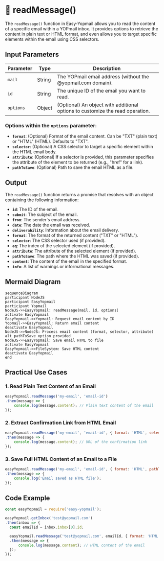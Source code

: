 # 📑 readMessage()

The `readMessage()` function in Easy-Yopmail allows you to read the content of a specific email within a YOPmail inbox. It provides options to retrieve the content in plain text or HTML format, and even allows you to target specific elements within the email using CSS selectors.

## Input Parameters

| Parameter | Type | Description |
|---|---|---|
| `mail` | String | The YOPmail email address (without the @yopmail.com domain). |
| `id` | String | The unique ID of the email you want to read. |
| `options` | Object | (Optional) An object with additional options to customize the read operation. |

### Options within the `options` parameter:

- **`format`**: (Optional) Format of the email content. Can be "TXT" (plain text) or "HTML" (HTML). Defaults to "TXT".
- **`selector`**: (Optional) A CSS selector to target a specific element within the HTML email body.
- **`attribute`**: (Optional) If a selector is provided, this parameter specifies the attribute of the element to be returned (e.g., "href" for a link).
- **`pathToSave`**: (Optional) Path to save the email HTML as a file.

## Output

The `readMessage()` function returns a promise that resolves with an object containing the following information:

- **`id`**: The ID of the email.
- **`submit`**: The subject of the email.
- **`from`**: The sender's email address.
- **`date`**: The date the email was received.
- **`deliverability`**: Information about the email delivery.
- **`format`**: The format of the returned content ("TXT" or "HTML").
- **`selector`**: The CSS selector used (if provided).
- **`eq`**: The index of the selected element (if provided).
- **`attribute`**: The attribute of the selected element (if provided).
- **`pathToSave`**: The path where the HTML was saved (if provided).
- **`content`**: The content of the email in the specified format.
- **`info`**: A list of warnings or informational messages.

## Mermaid Diagram

```mermaid
sequenceDiagram
participant NodeJS
participant EasyYopmail
participant Yopmail
NodeJS->>EasyYopmail: readMessage(mail, id, options)
activate EasyYopmail
EasyYopmail->>Yopmail: Request email content by ID
Yopmail->>EasyYopmail: Return email content
deactivate EasyYopmail
NodeJS->>NodeJS: Process email content (format, selector, attribute)
alt pathToSave option provided
NodeJS->>EasyYopmail: Save email HTML to file
activate EasyYopmail
EasyYopmail->>FileSystem: Save HTML content
deactivate EasyYopmail
end
```

## Practical Use Cases

### 1. Read Plain Text Content of an Email

```javascript
easyYopmail.readMessage('my-email', 'email-id')
.then(message => {
    console.log(message.content); // Plain text content of the email
});
```

### 2. Extract Confirmation Link from HTML Email

```javascript
easyYopmail.readMessage('my-email', 'email-id', { format: 'HTML', selector: 'a.confirmation-link', attribute: 'href' })
.then(message => {
    console.log(message.content); // URL of the confirmation link
});
```

### 3. Save Full HTML Content of an Email to a File

```javascript
easyYopmail.readMessage('my-email', 'email-id', { format: 'HTML', pathToSave: './emails' })
.then(message => {
    console.log('Email saved as HTML file');
});
```

## Code Example

```javascript
const easyYopmail = require('easy-yopmail');

easyYopmail.getInbox('test@yopmail.com')
.then(inbox => {
  const emailId = inbox.inbox[0].id;

  easyYopmail.readMessage('test@yopmail.com', emailId, { format: 'HTML' }) 
  .then(message => {
      console.log(message.content); // HTML content of the email
  });
});
```